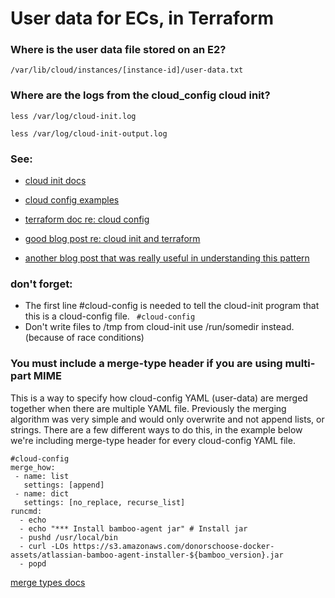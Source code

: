 # User data for ECs, in Terraform

### Where is the user data file stored on an E2?
`/var/lib/cloud/instances/[instance-id]/user-data.txt`

### Where are the logs from the cloud_config cloud init?

`less /var/log/cloud-init.log`

`less /var/log/cloud-init-output.log`

### See:
* [cloud init docs](https://cloudinit.readthedocs.io/en/latest/topics/tutorial.html)

* [cloud config examples](https://cloudinit.readthedocs.io/en/latest/topics/examples.html#yaml-examples)

* [terraform doc re: cloud config](https://registry.terraform.io/providers/hashicorp/cloudinit/latest/docs/data-sources/cloudinit_config)
* [good blog post re: cloud init and terraform](https://sammeechward.com/cloud-init-and-terraform-with-aws/)
* [another blog post that was really useful in understanding this pattern](https://www.puppeteers.net/blog/multi-part-cloud-init-provisioning-with-terraform/)

### don't forget:
* The first line #cloud-config is needed to tell the cloud-init program that this is a cloud-config file.
 ` #cloud-config`
* Don't write files to /tmp from cloud-init use /run/somedir instead. (because of race conditions) 

### You must include a merge-type header if you are using multi-part MIME
This is a way to specify how cloud-config YAML (user-data) are merged together when there are multiple YAML file. Previously the merging algorithm was very simple and would only overwrite and not append lists, or strings. There are a few different ways to do this, in the example below we're including merge-type header for every cloud-config YAML file.   
```
#cloud-config
merge_how:
 - name: list
   settings: [append]
 - name: dict
   settings: [no_replace, recurse_list]
runcmd:
  - echo
  - echo "*** Install bamboo-agent jar" # Install jar
  - pushd /usr/local/bin
  - curl -LOs https://s3.amazonaws.com/donorschoose-docker-assets/atlassian-bamboo-agent-installer-${bamboo_version}.jar
  - popd 
  ```
  [merge types docs](https://cloudinit.readthedocs.io/en/latest/topics/merging.html)
